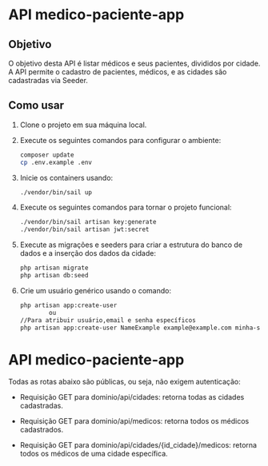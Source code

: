 # API medico-paciente-app

## Objetivo

O objetivo desta API é listar médicos e seus pacientes, divididos por cidade. A API permite o cadastro de pacientes, médicos, e as cidades são cadastradas via Seeder.

## Como usar

1. Clone o projeto em sua máquina local.

2. Execute os seguintes comandos para configurar o ambiente:

   ```bash
   composer update
   cp .env.example .env


3. Inicie os containers usando:

    ```bash
    ./vendor/bin/sail up


4. Execute os seguintes comandos para tornar o projeto funcional:

    ```bash
    ./vendor/bin/sail artisan key:generate
    ./vendor/bin/sail artisan jwt:secret

5. Execute as migrações e seeders para criar a estrutura do banco de dados e a inserção dos dados da cidade:

    ```bash
    php artisan migrate
    php artisan db:seed

6. Crie um usuário genérico usando o comando:

    ```bash
    php artisan app:create-user
            ou
    //Para atribuir usuário,email e senha específicos
    php artisan app:create-user NameExample example@example.com minha-senha 


# API medico-paciente-app
Todas as rotas abaixo são públicas, ou seja, não exigem autenticação:

- Requisição GET para dominio/api/cidades: retorna todas as cidades cadastradas.

- Requisição GET para dominio/api/medicos: retorna todos os médicos cadastrados.

- Requisição GET para dominio/api/cidades/{id_cidade}/medicos: retorna todos os médicos de uma cidade específica.
